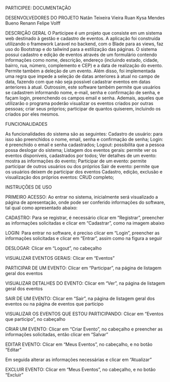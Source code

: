 PARTICIPEE: DOCUMENTAÇÃO

DESENVOLVEDORES DO PROJETO
Natãn Teixeira Vieira
Ruan Kysa Mendes Bueno
Renann Felipe Volff

DESCRIÇÃO GERAL
O Participee é um projeto que consiste em um sistema web destinado à gestão e cadastro de eventos. A aplicação foi construída utilizando o framework Laravel no backend, com o Blade para as views, faz uso do Bootstrap e do tailwind para a estilização das páginas.
O sistema possui cadastro e edição de eventos através de um formulário contendo informações como nome, descrição, endereço (incluindo estado, cidade, bairro, rua, número, complemento e CEP) e a data de realização do evento. Permite também a deleção de um evento. Além disso, foi implementada uma regra que impede a seleção de datas anteriores à atual no campo de data, fazendo com que não seja possível cadastrar eventos em datas anteriores à atual.
Outrossim, este software também permite que usuários se cadastrem informando nome, e-mail, senha e confirmação de senha, e façam login, preenchendo os campos email e senha.
Ademais, aqueles que utilizarão o programa poderão visualizar os eventos criados por outras pessoas; criar seus próprios; participar de quantos quiserem, incluindo os criados por eles mesmos.

FUNCIONALIDADES

As funcionalidades do sistema são as seguintes:
Cadastro de usuário: para isso são preenchidos o nome, email, senha e confirmação de senha;
Login: é preenchido o email e senha cadastrados;
Logout: possibilita que a pessoa possa deslogar do sistema;
Listagem dos eventos gerais: permite ver os eventos disponíveis, cadastrados por todos;
Ver detalhes de um evento: mostra as informações do evento;
Participar de um evento: permite participar de outros usuários ou dos próprios
Sair de evento: permite que os usuários deixem de participar dos eventos
Cadastro, edição, exclusão e visualização dos próprios eventos: CRUD completo;

INSTRUÇÕES DE USO

PRIMEIRO ACESSO: Ao entrar no sistema, inicialmente será visualizado a página de apresentação, onde pode ser conferido informações do software, tal qual como apresentado abaixo:

CADASTRO: Para se registrar, é necessário clicar em “Registrar”, preencher as informações solicitadas e clicar em “Cadastrar”, como na imagem abaixo

LOGIN: Para entrar no software, é preciso clicar em “Login”, preencher as informações solicitadas e clicar em “Entrar”, assim como na figura a seguir

DESLOGAR: Clicar em “Logout”, no cabeçalho

VISUALIZAR EVENTOS GERAIS: Clicar em “Eventos”

PARTICIPAR DE UM EVENTO: Clicar em “Participar”, na página de listagem geral dos eventos

VISUALIZAR DETALHES DO EVENTO: Clicar em “Ver”, na página de listagem geral dos eventos

SAIR DE UM EVENTO: Clicar em “Sair”, na página de listagem geral dos eventos ou na página de eventos que participo

VISUALIZAR OS EVENTOS QUE ESTOU PARTICIPANDO: Clicar em “Eventos que participo”, no cabeçalho

CRIAR UM EVENTO: Clicar em “Criar Evento”, no cabeçalho e preencher as informações solicitadas, então clicar em “Salvar”

EDITAR EVENTO: Clicar em “Meus Eventos”, no cabeçalho, e no botão “Editar”

Em seguida alterar as informações necessárias e clicar em “Atualizar”

EXCLUIR EVENTO: Clicar em “Meus Eventos”, no cabeçalho, e no botão “Excluir”
